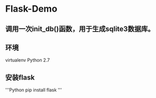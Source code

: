 # Flask-Demo

## 调用一次init_db()函数，用于生成sqlite3数据库。

## 环境
virtualenv
Python 2.7


## 安装flask
'''Python
pip install flask
'''
